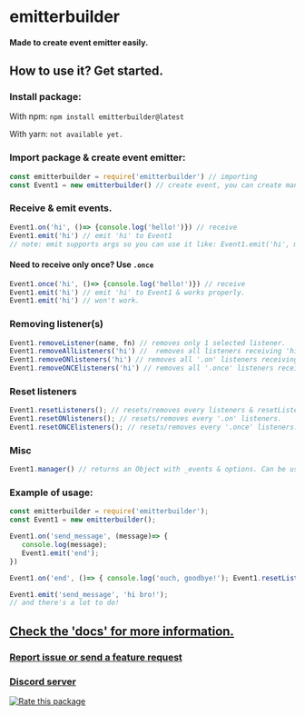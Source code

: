 # emitterbuilder
#### Made to create event emitter easily.

## How to use it? Get started.
### Install package:
With npm: `npm install emitterbuilder@latest`

With yarn: `not available yet.`

### Import package & create event emitter:
```javascript
const emitterbuilder = require('emitterbuilder') // importing
const Event1 = new emitterbuilder() // create event, you can create many as you want.
```

### Receive & emit events.

```javascript
Event1.on('hi', ()=> {console.log('hello!')}) // receive
Event1.emit('hi') // emit 'hi' to Event1
// note: emit supports args so you can use it like: Event1.emit('hi', myVar).
```

#### Need to receive only once? Use `.once`

```javascript
Event1.once('hi', ()=> {console.log('hello!')}) // receive
Event1.emit('hi') // emit 'hi' to Event1 & works properly.
Event1.emit('hi') // won't work.
```

### Removing listener(s)
``` javascript
Event1.removeListener(name, fn) // removes only 1 selected listener.
Event1.removeAllListeners('hi') //  removes all listeners receiving 'hi'.
Event1.removeONlisteners('hi') // removes all '.on' listeners receiving 'hi'
Event1.removeONCElisteners('hi') // removes all '.once' listeners receiving 'hi'
```

### Reset listeners
``` javascript
Event1.resetListeners(); // resets/removes every listeners & resetListeners() returns a boolean.
Event1.resetONlisteners(); // resets/removes every '.on' listeners.
Event1.resetONCElisteners(); // resets/removes every '.once' listeners.
```

### Misc
```javascript
Event1.manager() // returns an Object with _events & options. Can be used to debug.
```

### Example of usage:
```javascript
const emitterbuilder = require('emitterbuilder');
const Event1 = new emitterbuilder();

Event1.on('send_message', (message)=> {
   console.log(message);
   Event1.emit('end');
})

Event1.on('end', ()=> { console.log('ouch, goodbye!'); Event1.resetListeners(); })

Event1.emit('send_message', 'hi bro!');
// and there's a lot to do!
```

## [Check the 'docs' for more information.](https://github.com/DinographicPixels/emitterbuilder/wiki)
### [Report issue or send a feature request](https://github.com/DinographicPixels/emitterbuilder/issues)
### [Discord server](https://discord.gg/UgPRaGRkrQ)

[![Rate this package](https://badges.openbase.com/js/rating/emitterbuilder.svg?style=openbase&token=/TTdTER3Ha+OAVXAsUJWT5I0RPlmFxuj8RsNTJvfLww=)](https://openbase.com/js/emitterbuilder?utm_source=embedded&amp;utm_medium=badge&amp;utm_campaign=rate-badge)
